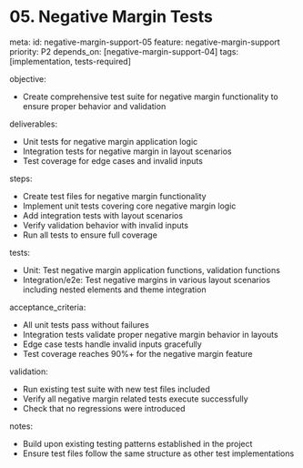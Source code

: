 # 05. Negative Margin Tests

meta:
  id: negative-margin-support-05
  feature: negative-margin-support
  priority: P2
  depends_on: [negative-margin-support-04]
  tags: [implementation, tests-required]

objective:
- Create comprehensive test suite for negative margin functionality to ensure proper behavior and validation

deliverables:
- Unit tests for negative margin application logic
- Integration tests for negative margin in layout scenarios
- Test coverage for edge cases and invalid inputs

steps:
- Create test files for negative margin functionality
- Implement unit tests covering core negative margin logic
- Add integration tests with layout scenarios
- Verify validation behavior with invalid inputs
- Run all tests to ensure full coverage

tests:
- Unit: Test negative margin application functions, validation functions
- Integration/e2e: Test negative margins in various layout scenarios including nested elements and theme integration

acceptance_criteria:
- All unit tests pass without failures
- Integration tests validate proper negative margin behavior in layouts
- Edge case tests handle invalid inputs gracefully
- Test coverage reaches 90%+ for the negative margin feature

validation:
- Run existing test suite with new test files included
- Verify all negative margin related tests execute successfully
- Check that no regressions were introduced

notes:
- Build upon existing testing patterns established in the project
- Ensure test files follow the same structure as other test implementations